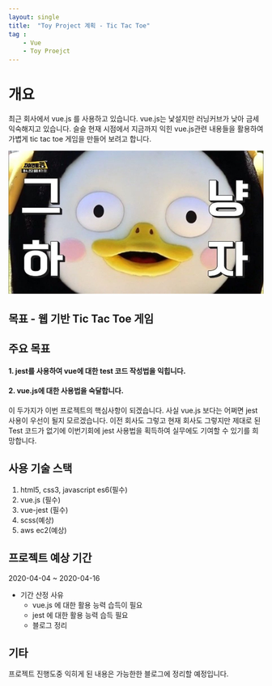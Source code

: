 ```yaml
---
layout: single
title:  "Toy Project 계획 - Tic Tac Toe"
tag : 
    - Vue
    - Toy Proejct
---
```


# 개요

최근 회사에서 vue.js 를 사용하고 있습니다. vue.js는 낯설지만 러닝커브가 낮아 금세 익숙해지고 있습니다. 슬슬 현재 시점에서 지금까지 익힌 vue.js관련 내용들을 활용하여 가볍게 tic tac toe 게임을 만들어 보려고 합니다.

![펭수](https://github.com/momoci99/momoci99.github.io/blob/master/assets/img/Etc/isoah6wa2g.jpg?raw=true)


## 목표 - 웹 기반 Tic Tac Toe 게임

## 주요 목표

#### 1. jest를 사용하여 vue에 대한 test 코드 작성법을 익힙니다.
#### 2. vue.js에 대한 사용법을 숙달합니다.

이 두가지가 이번 프로젝트의 핵심사항이 되겠습니다. 사실 vue.js 보다는 어쩌면 jest사용이 우선이 될지 모르겠습니다. 이전 회사도 그렇고 현재 회사도 그렇지만 제대로 된 Test 코드가 없기에 이번기회에 jest 사용법을 획득하여 실무에도 기여할 수 있기를 희망합니다.

## 사용 기술 스택

1. html5, css3, javascript es6(필수)
2. vue.js (필수)
3. vue-jest (필수)
4. scss(예상)
5. aws ec2(예상)

## 프로젝트 예상 기간

2020-04-04 ~ 2020-04-16

- 기간 산정 사유
    - vue.js 에 대한 활용 능력 습득이 필요
    - jest 에 대한 활용 능력 습득 필요
    - 블로그 정리

## 기타

프로젝트 진행도중 익히게 된 내용은 가능한한 블로그에 정리할 예정입니다.
